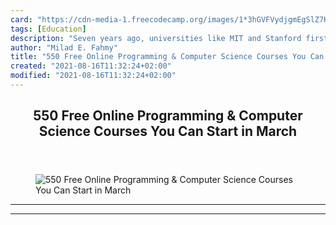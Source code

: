 ```yaml
---
card: "https://cdn-media-1.freecodecamp.org/images/1*3hGVFVydjgmEgSlZ7HRHIw.png"
tags: [Education]
description: "Seven years ago, universities like MIT and Stanford first ope"
author: "Milad E. Fahmy"
title: "550 Free Online Programming & Computer Science Courses You Can Start in March"
created: "2021-08-16T11:32:24+02:00"
modified: "2021-08-16T11:32:24+02:00"
---
```

<div class="site-wrapper">
<main id="site-main" class="site-main outer">
<div class="inner">
<article class="post-full post tag-education tag-technology tag-tech tag-self-improvement tag-personal-development ">
<header class="post-full-header">
<h1 class="post-full-title">550 Free Online Programming &amp; Computer Science Courses You Can Start in March</h1>
</header>
<figure class="post-full-image">
<picture>
<source media="(max-width: 700px)" sizes="1px" srcset="data:image/gif;base64,R0lGODlhAQABAIAAAAAAAP///yH5BAEAAAAALAAAAAABAAEAAAIBRAA7 1w">
<source media="(min-width: 701px)" sizes="(max-width: 800px) 400px,
(max-width: 1170px) 700px,
1400px" srcset="https://cdn-media-1.freecodecamp.org/images/1*3hGVFVydjgmEgSlZ7HRHIw.png 300w,
https://cdn-media-1.freecodecamp.org/images/1*3hGVFVydjgmEgSlZ7HRHIw.png 600w,
https://cdn-media-1.freecodecamp.org/images/1*3hGVFVydjgmEgSlZ7HRHIw.png 1000w,
https://cdn-media-1.freecodecamp.org/images/1*3hGVFVydjgmEgSlZ7HRHIw.png 2000w">
<img onerror="this.style.display='none'" src="https://cdn-media-1.freecodecamp.org/images/1*3hGVFVydjgmEgSlZ7HRHIw.png" alt="550 Free Online Programming &amp; Computer Science Courses You Can Start in March">
</picture>
</figure>
<section class="post-full-content">
<div class="post-content">
</div>
<hr>
<hr>
</section>
</article>
</div>
</main>
</div>
<!-- Google Tag Manager (noscript) -->
<!-- End Google Tag Manager (noscript) -->

